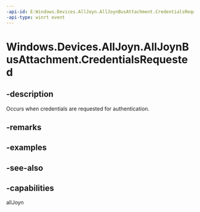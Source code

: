 ----api-id: E:Windows.Devices.AllJoyn.AllJoynBusAttachment.CredentialsRequested
-api-type: winrt event
---<!-- Event syntaxpublic event Windows.Foundation.TypedEventHandler CredentialsRequested<Windows.Devices.AllJoyn.AllJoynBusAttachment,  Windows.Devices.AllJoyn.AllJoynCredentialsRequestedEventArgs>--># Windows.Devices.AllJoyn.AllJoynBusAttachment.CredentialsRequested## -descriptionOccurs when credentials are requested for authentication.## -remarks## -examples## -see-also## -capabilitiesallJoyn